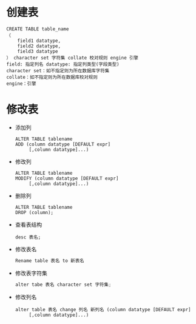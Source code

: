 # 创建表

```mysql
CREATE TABLE table_name
（
	field1 datatype,
	field2 datatype,
	field3 datatype
） character set 字符集 collate 校对规则 engine 引擎
field: 指定列名 datatype: 指定列类型(字段类型)
character set：如不指定则为所在数据库字符集
collate：如不指定则为所在数据库校对规则
engine：引擎
```



# 修改表

* 添加列

  ```mysql
  ALTER TABLE tablename
  ADD (column datatype [DEFAULT expr]
       [,column datatype]...)
  ```

* 修改列

  ```mysql
  ALTER TABLE tablename
  MODIFY (column datatype [DEFAULT expr]
       [,column datatype]...)
  ```

* 删除列

  ```mysql
  ALTER TABLE tablename
  DROP (column);
  ```

* 查看表结构

  ```mysql
  desc 表名;
  ```

* 修改表名

  ```java
  Rename table 表名 to 新表名
  ```

* 修改表字符集

  ```java
  alter tabe 表名 character set 字符集;
  ```

* 修改列名

  ```mysql
  alter table 表名 change 列名 新列名 (column datatype [DEFAULT expr]
       [,column datatype]...)
  ```

  